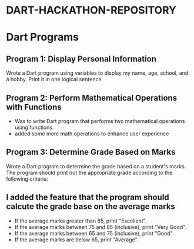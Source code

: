 # DART-HACKATHON-REPOSITORY


# Dart Programs



## Program 1: Display Personal Information
Wrote a Dart program using variables to display my name, age, school, and a hobby. Print it in one logical sentence.

## Program 2: Perform Mathematical Operations with Functions
- Was to write Dart program that performs two mathematical operations using functions.
 - added some more math operations to enhance user experience

## Program 3: Determine Grade Based on Marks
Wrote a Dart program to determine the grade based on a student's marks. The program should print out the appropriate grade according to the following criteria:
## I added the feature that the program should calcute the grade base on the average marks
- If the average marks greater than 85, print "Excellent".
- If the average marks between 75 and 85 (inclusive), print "Very Good".
- If the average marks between 65 and 75 (inclusive), print "Good".
- If the average marks are below 65, print "Average".
